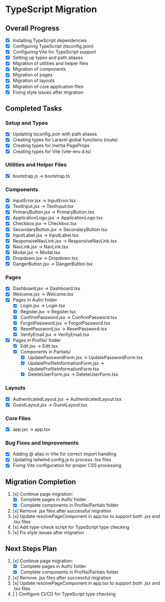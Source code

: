 # TypeScript Migration

## Overall Progress
- [x] Installing TypeScript dependencies
- [x] Configuring TypeScript (tsconfig.json)
- [x] Configuring Vite for TypeScript support
- [x] Setting up types and path aliases
- [x] Migration of utilities and helper files
- [x] Migration of components
- [x] Migration of pages
- [x] Migration of layouts
- [x] Migration of core application files
- [x] Fixing style issues after migration

## Completed Tasks

### Setup and Types
- [x] Updating tsconfig.json with path aliases
- [x] Creating types for Laravel global functions (route)
- [x] Creating types for Inertia PageProps
- [x] Creating types for Vite (vite-env.d.ts)

### Utilities and Helper Files
- [x] bootstrap.js → bootstrap.ts

### Components
- [x] InputError.jsx → InputError.tsx
- [x] TextInput.jsx → TextInput.tsx
- [x] PrimaryButton.jsx → PrimaryButton.tsx
- [x] ApplicationLogo.jsx → ApplicationLogo.tsx
- [x] Checkbox.jsx → Checkbox.tsx
- [x] SecondaryButton.jsx → SecondaryButton.tsx
- [x] InputLabel.jsx → InputLabel.tsx
- [x] ResponsiveNavLink.jsx → ResponsiveNavLink.tsx
- [x] NavLink.jsx → NavLink.tsx
- [x] Modal.jsx → Modal.tsx
- [x] Dropdown.jsx → Dropdown.tsx
- [x] DangerButton.jsx → DangerButton.tsx

### Pages
- [x] Dashboard.jsx → Dashboard.tsx
- [x] Welcome.jsx → Welcome.tsx
- [x] Pages in Auth/ folder
  - [x] Login.jsx → Login.tsx
  - [x] Register.jsx → Register.tsx
  - [x] ConfirmPassword.jsx → ConfirmPassword.tsx
  - [x] ForgotPassword.jsx → ForgotPassword.tsx
  - [x] ResetPassword.jsx → ResetPassword.tsx
  - [x] VerifyEmail.jsx → VerifyEmail.tsx
- [x] Pages in Profile/ folder
  - [x] Edit.jsx → Edit.tsx
  - [x] Components in Partials/
    - [x] UpdatePasswordForm.jsx → UpdatePasswordForm.tsx
    - [x] UpdateProfileInformationForm.jsx → UpdateProfileInformationForm.tsx
    - [x] DeleteUserForm.jsx → DeleteUserForm.tsx

### Layouts
- [x] AuthenticatedLayout.jsx → AuthenticatedLayout.tsx
- [x] GuestLayout.jsx → GuestLayout.tsx

### Core Files
- [x] app.jsx → app.tsx

### Bug Fixes and Improvements
- [x] Adding @ alias in Vite for correct import handling
- [x] Updating tailwind.config.js to process .tsx files
- [x] Fixing Vite configuration for proper CSS processing

## Migration Completion
1. [x] Continue page migration:
   - [x] Complete pages in Auth/ folder
   - [x] Complete components in Profile/Partials folder
2. [x] Remove .jsx files after successful migration
3. [x] Update resolvePageComponent in app.tsx to support both .jsx and .tsx files
4. [x] Add type-check script for TypeScript type checking
5. [x] Fix style issues after migration

## Next Steps Plan
1. [x] Continue page migration:
   - [x] Complete pages in Auth/ folder
   - [x] Complete components in Profile/Partials folder
2. [x] Remove .jsx files after successful migration
3. [x] Update resolvePageComponent in app.tsx to support both .jsx and .tsx files
4. [ ] Configure CI/CD for TypeScript type checking 
